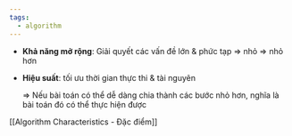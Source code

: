 ```yaml
---
tags:
  - algorithm
---
```



- **Khả năng mở rộng**: Giải quyết các vấn đề lớn & phức tạp => nhỏ => nhỏ hơn
- **Hiệu suất**: tối ưu thời gian thực thi & tài nguyên

  => Nếu bài toán có thể dễ dàng chia thành các bước nhỏ hơn, nghĩa là bài toán đó có thể thực hiện được
  
[[Algorithm Characteristics - Đặc điểm]]

